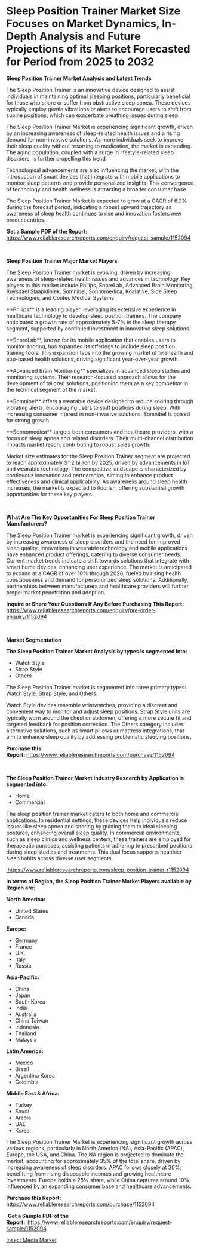 <p><h1>Sleep Position Trainer Market Size Focuses on Market Dynamics, In-Depth Analysis and Future Projections of its Market Forecasted for Period from 2025 to 2032</h1></p><p><strong>Sleep Position Trainer Market Analysis and Latest Trends</strong></p>
<p><p>The Sleep Position Trainer is an innovative device designed to assist individuals in maintaining optimal sleeping positions, particularly beneficial for those who snore or suffer from obstructive sleep apnea. These devices typically employ gentle vibrations or alerts to encourage users to shift from supine positions, which can exacerbate breathing issues during sleep.</p><p>The Sleep Position Trainer Market is experiencing significant growth, driven by an increasing awareness of sleep-related health issues and a rising demand for non-invasive solutions. As more individuals seek to improve their sleep quality without resorting to medication, the market is expanding. The aging population, coupled with a surge in lifestyle-related sleep disorders, is further propelling this trend. </p><p>Technological advancements are also influencing the market, with the introduction of smart devices that integrate with mobile applications to monitor sleep patterns and provide personalized insights. This convergence of technology and health wellness is attracting a broader consumer base. </p><p>The Sleep Position Trainer Market is expected to grow at a CAGR of 6.2% during the forecast period, indicating a robust upward trajectory as awareness of sleep health continues to rise and innovation fosters new product entries.</p></p>
<p><strong>Get a Sample PDF of the Report:&nbsp;</strong> <a href="https://www.reliableresearchreports.com/enquiry/request-sample/1152094?utm_campaign=2989&utm_medium=2&utm_source=Github&utm_content=ia&utm_term=03032025&utm_id=sleep-position-trainer">https://www.reliableresearchreports.com/enquiry/request-sample/1152094</a></p>
<p>&nbsp;</p>
<p><strong>Sleep Position Trainer Major Market Players</strong></p>
<p><p>The Sleep Position Trainer market is evolving, driven by increasing awareness of sleep-related health issues and advances in technology. Key players in this market include Philips, SnoreLab, Advanced Brain Monitoring, Ruysdael Slaapkliniek, Somnibel, Sonnomedica, Koalative, Side Sleep Technologies, and Contec Medical Systems.</p><p>**Philips** is a leading player, leveraging its extensive experience in healthcare technology to develop sleep position trainers. The company anticipated a growth rate of approximately 5-7% in the sleep therapy segment, supported by continued investment in innovative sleep solutions.</p><p>**SnoreLab**, known for its mobile application that enables users to monitor snoring, has expanded its offerings to include sleep position training tools. This expansion taps into the growing market of telehealth and app-based health solutions, driving significant year-over-year growth.</p><p>**Advanced Brain Monitoring** specializes in advanced sleep studies and monitoring systems. Their research-focused approach allows for the development of tailored solutions, positioning them as a key competitor in the technical segment of the market.</p><p>**Somnibel** offers a wearable device designed to reduce snoring through vibrating alerts, encouraging users to shift positions during sleep. With increasing consumer interest in non-invasive solutions, Somnibel is poised for strong growth.</p><p>**Sonnomedica** targets both consumers and healthcare providers, with a focus on sleep apnea and related disorders. Their multi-channel distribution impacts market reach, contributing to robust sales growth.</p><p>Market size estimates for the Sleep Position Trainer segment are projected to reach approximately $1.2 billion by 2025, driven by advancements in IoT and wearable technology. The competitive landscape is characterized by continuous innovation and partnerships, aiming to enhance product effectiveness and clinical applicability. As awareness around sleep health increases, the market is expected to flourish, offering substantial growth opportunities for these key players.</p></p>
<p>&nbsp;</p>
<p><strong>What Are The Key Opportunities For Sleep Position Trainer Manufacturers?</strong></p>
<p><p>The Sleep Position Trainer market is experiencing significant growth, driven by increasing awareness of sleep disorders and the need for improved sleep quality. Innovations in wearable technology and mobile applications have enhanced product offerings, catering to diverse consumer needs. Current market trends indicate a shift towards solutions that integrate with smart home devices, enhancing user experience. The market is anticipated to expand at a CAGR of over 10% through 2028, fueled by rising health consciousness and demand for personalized sleep solutions. Additionally, partnerships between manufacturers and healthcare providers will further propel market penetration and adoption.</p></p>
<p><strong>Inquire or Share Your Questions If Any Before Purchasing This Report:</strong> <a href="https://www.reliableresearchreports.com/enquiry/pre-order-enquiry/1152094?utm_campaign=2989&utm_medium=2&utm_source=Github&utm_content=ia&utm_term=03032025&utm_id=sleep-position-trainer">https://www.reliableresearchreports.com/enquiry/pre-order-enquiry/1152094</a></p>
<p>&nbsp;</p>
<p><strong>Market Segmentation</strong></p>
<p><strong>The Sleep Position Trainer Market Analysis by types is segmented into:</strong></p>
<p><ul><li>Watch Style</li><li>Strap Style</li><li>Others</li></ul></p>
<p><p>The Sleep Position Trainer market is segmented into three primary types: Watch Style, Strap Style, and Others. </p><p>Watch Style devices resemble wristwatches, providing a discreet and convenient way to monitor and adjust sleep positions. Strap Style units are typically worn around the chest or abdomen, offering a more secure fit and targeted feedback for position correction. The Others category includes alternative solutions, such as smart pillows or mattress integrations, that aim to enhance sleep quality by addressing problematic sleeping positions.</p></p>
<p><strong>Purchase this Report:&nbsp;</strong><a href="https://www.reliableresearchreports.com/purchase/1152094?utm_campaign=2989&utm_medium=2&utm_source=Github&utm_content=ia&utm_term=03032025&utm_id=sleep-position-trainer">https://www.reliableresearchreports.com/purchase/1152094</a></p>
<p>&nbsp;</p>
<p><strong>The Sleep Position Trainer Market Industry Research by Application is segmented into:</strong></p>
<p><ul><li>Home</li><li>Commercial</li></ul></p>
<p><p>The sleep position trainer market caters to both home and commercial applications. In residential settings, these devices help individuals reduce issues like sleep apnea and snoring by guiding them to ideal sleeping postures, enhancing overall sleep quality. In commercial environments, such as sleep clinics and wellness centers, these trainers are employed for therapeutic purposes, assisting patients in adhering to prescribed positions during sleep studies and treatments. This dual focus supports healthier sleep habits across diverse user segments.</p></p>
<p><a href="https://www.reliableresearchreports.com/sleep-position-trainer-r1152094?utm_campaign=2989&utm_medium=2&utm_source=Github&utm_content=ia&utm_term=03032025&utm_id=sleep-position-trainer">&nbsp;https://www.reliableresearchreports.com/sleep-position-trainer-r1152094</a></p>
<p><strong>In terms of Region, the Sleep Position Trainer Market Players available by Region are:</strong></p>
<p>
    <p> <strong> North America: </strong>
        <ul>
            <li>United States</li>
            <li>Canada</li>
        </ul>
        </p> 
    <p> <strong> Europe: </strong>
        <ul>
            <li>Germany</li>
            <li>France</li>
            <li>U.K.</li>
            <li>Italy</li>
            <li>Russia</li>
        </ul>
        </p> 
    <p> <strong> Asia-Pacific: </strong>
        <ul>
            <li>China</li>
            <li>Japan</li>
            <li>South Korea</li>
            <li>India</li>
            <li>Australia</li>
            <li>China Taiwan</li>
            <li>Indonesia</li>
            <li>Thailand</li>
            <li>Malaysia</li>
        </ul>
        </p> 
    <p> <strong> Latin America: </strong>
        <ul>
            <li>Mexico</li>
            <li>Brazil</li>
            <li>Argentina Korea</li>
            <li>Colombia</li>
        </ul>
        </p> 
    <p> <strong> Middle East & Africa: </strong>
        <ul>
            <li>Turkey</li>
            <li>Saudi</li>
            <li>Arabia</li>
            <li>UAE</li>
            <li>Korea</li>
        </ul>
    </p>
    </p>
<p><p>The Sleep Position Trainer Market is experiencing significant growth across various regions, particularly in North America (NA), Asia-Pacific (APAC), Europe, the USA, and China. The NA region is projected to dominate the market, accounting for approximately 35% of the total share, driven by increasing awareness of sleep disorders. APAC follows closely at 30%, benefitting from rising disposable incomes and growing healthcare investments. Europe holds a 25% share, while China captures around 10%, influenced by an expanding consumer base and healthcare advancements.</p></p>
<p><strong>Purchase this Report: </strong><a href="https://www.reliableresearchreports.com/purchase/1152094?utm_campaign=2989&utm_medium=2&utm_source=Github&utm_content=ia&utm_term=03032025&utm_id=sleep-position-trainer">https://www.reliableresearchreports.com/purchase/1152094</a></p>
<p>&nbsp;<strong>Get a Sample PDF of the Report:&nbsp;&nbsp;</strong><a href="https://www.reliableresearchreports.com/enquiry/request-sample/1152094?utm_campaign=2989&utm_medium=2&utm_source=Github&utm_content=ia&utm_term=03032025&utm_id=sleep-position-trainer">https://www.reliableresearchreports.com/enquiry/request-sample/1152094</a></p>
<p><strong></strong></p>
<p><p><a href="https://github.com/raeezkenedz/Market-Research-Report-List-1/blob/main/insect-media-market.md?utm_campaign=2989&utm_medium=2&utm_source=Github&utm_content=ia&utm_term=03032025&utm_id=sleep-position-trainer">Insect Media Market</a></p></p>